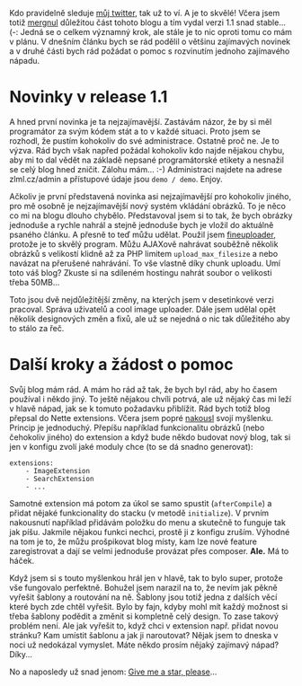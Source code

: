 Kdo pravidelně sleduje [můj twitter](https://twitter.com/mrtnzlml), tak už to ví. A je to skvělé! Včera jsem totiž [mergnul](https://github.com/mrtnzlml/zlml.cz/commit/b21775df522271e81302d2987ff44d5285b245eb) důležitou část tohoto blogu a tím vydal verzi 1.1 snad stable... (-: Jedná se o celkem významný krok, ale stále je to nic oproti tomu co mám v plánu. V dnešním článku bych se rád podělil o většinu zajímavých novinek a v druhé části bych rád požádat o pomoc s rozvinutím jednoho zajímavého nápadu.

# Novinky v release 1.1

A hned první novinka je ta nejzajímavější. Zastávám názor, že by si měl programátor za svým kódem stát a to v každé situaci. Proto jsem se rozhodl, že pustím kohokoliv do své administrace. Ostatně proč ne. Je to výzva. Rád bych však napřed požádal kohokoliv kdo najde nějakou chybu, aby mi to dal vědět na základě nepsané programátorské etikety a nesnažil se celý blog hned zničit. Zálohu mám... :-) Administraci najdete na adrese zlml.cz/admin a přístupové údaje jsou `demo / demo`. Enjoy.

Ačkoliv je první představená novinka asi nejzajímavější pro kohokoliv jiného, pro mě osobně je nejzajímavější nový systém vkládání obrázků. To je něco co mi na blogu dlouho chybělo. Představoval jsem si to tak, že bych obrázky jednoduše a rychle nahrál a stejně jednoduše bych je vložil do aktuálně psaného článku. A přesně to teď můžu udělat. Použil jsem [fineuploader](http://fineuploader.com/), protože je to skvělý program. Můžu AJAXově nahrávat souběžně několik obrázků s velikostí klidně až za PHP limitem `upload_max_filesize` a nebo navázat na přerušené nahrávání. To vše vlastně díky chunk uploadu. Umí toto váš blog? Zkuste si na sdíleném hostingu nahrát soubor o velikosti třeba 50MB...

Toto jsou dvě nejdůležitější změny, na kterých jsem v desetinkové verzi pracoval. Správa uživatelů a cool image uploader. Dále jsem udělal opět několik designových změn a fixů, ale už se nejedná o nic tak důležitého aby to stálo za řeč.

# Další kroky a žádost o pomoc

Svůj blog mám rád. A mám ho rád až tak, že bych byl rád, aby ho časem používal i někdo jiný. To ještě nějakou chvíli potrvá, ale už nějaký čas mi leží v hlavě nápad, jak se k tomuto požadavku přiblížit. Rád bych totiž blog přepsal do Nette extensions. Včera jsem popré [nakousl](https://github.com/mrtnzlml/zlml.cz/commit/1ffc33bc5dddbadfc1b6ce7d30dccb09938800cb) svojí myšlenku. Princip je jednoduchý. Přepíšu například funkcionalitu obrázků (nebo čehokoliv jiného) do extension a když bude někdo budovat nový blog, tak si jen v konfigu zvolí jaké moduly chce (to se dá snadno generovat):

```neon
extensions:
	- ImageExtension
    - SearchExtension
    - ...
```

Samotné extension má potom za úkol se samo spustit (`afterCompile`) a přidat nějaké funkcionality do stacku (v metodě `initialize`). V prvním nakousnutí například přidávám položku do menu a skutečně to funguje tak jak píšu. Jakmile nějakou funkci nechci, prostě ji z konfigu zruším. Výhodné na tom je to, že můžu prošpikovat blog místy, kam lze nové feature zaregistrovat a dají se velmi jednoduše provázat přes composer. **Ale.** Má to háček.

Když jsem si s touto myšlenkou hrál jen v hlavě, tak to bylo super, protože vše fungovalo perfektně. Bohužel jsem narazil na to, že nevím jak pěkně vyřešit šablony a routování na ně. Šablony jsou totiž jedna z dalších věcí které bych zde chtěl vyřešit. Bylo by fajn, kdyby mohl mít každý možnost si třeba šablony podědit a změnit si kompletně celý design. To zase takový problém není. Ale jak vyřešit to, když chci v extension např. přidat novou stránku? Kam umístit šablonu a jak ji naroutovat? Nějak jsem to dneska v noci už nedokázal vymyslet. Máte někdo prosím nějaký zajímavý nápad? Díky...

No a naposledy už snad jenom: [Give me a star, please](https://github.com/mrtnzlml/zlml.cz)...